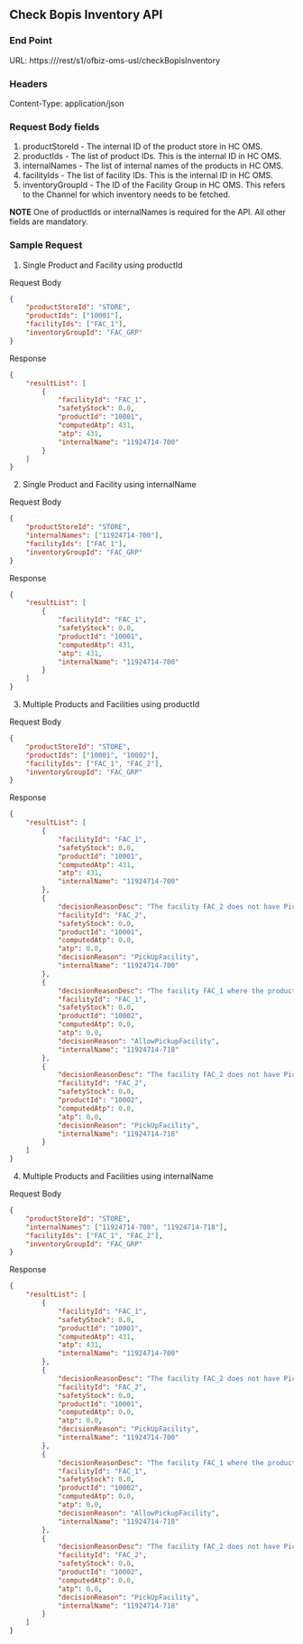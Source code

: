 ## Check Bopis Inventory API

### End Point

URL: https://<maargBaseUrl>/rest/s1/ofbiz-oms-usl/checkBopisInventory

### Headers
Content-Type: application/json

### Request Body fields

1. productStoreId - The internal ID of the product store in HC OMS.
2. productIds - The list of product IDs. This is the internal ID in HC OMS.
3. internalNames - The list of internal names of the products in HC OMS.
4. facilityIds - The list of facility IDs. This is the internal ID in HC OMS.
5. inventoryGroupId - The ID of the Facility Group in HC OMS. This refers to the Channel for which inventory needs to be fetched.

**NOTE** One of productIds or internalNames is required for the API. All other fields are mandatory.

### Sample Request

1. Single Product and Facility using productId

Request Body
```json
{
    "productStoreId": "STORE",
    "productIds": ["10001"],
    "facilityIds": ["FAC_1"],
    "inventoryGroupId": "FAC_GRP"
}
```

Response
```json
{
    "resultList": [
        {
            "facilityId": "FAC_1",
            "safetyStock": 0.0,
            "productId": "10001",
            "computedAtp": 431,
            "atp": 431,
            "internalName": "11924714-700"
        }
    ]
}
```

2. Single Product and Facility using internalName

Request Body
```json
{
    "productStoreId": "STORE",
    "internalNames": ["11924714-700"],
    "facilityIds": ["FAC_1"],
    "inventoryGroupId": "FAC_GRP"
}
```

Response
```json
{
    "resultList": [
        {
            "facilityId": "FAC_1",
            "safetyStock": 0.0,
            "productId": "10001",
            "computedAtp": 431,
            "atp": 431,
            "internalName": "11924714-700"
        }
    ]
}
```

3. Multiple Products and Facilities using productId

Request Body
```json
{
    "productStoreId": "STORE",
    "productIds": ["10001", "10002"],
    "facilityIds": ["FAC_1", "FAC_2"],
    "inventoryGroupId": "FAC_GRP"
}
```

Response
```json
{
    "resultList": [
        {
            "facilityId": "FAC_1",
            "safetyStock": 0.0,
            "productId": "10001",
            "computedAtp": 431,
            "atp": 431,
            "internalName": "11924714-700"
        },
        {
            "decisionReasonDesc": "The facility FAC_2 does not have PickUp enabled. Add it to the PickUp facility group to enable pickup.",
            "facilityId": "FAC_2",
            "safetyStock": 0.0,
            "productId": "10001",
            "computedAtp": 0.0,
            "atp": 0.0,
            "decisionReason": "PickUpFacility",
            "internalName": "11924714-700"
        },
        {
            "decisionReasonDesc": "The facility FAC_1 where the product inventory is located is disabled for catering to BOPIS orders.",
            "facilityId": "FAC_1",
            "safetyStock": 0.0,
            "productId": "10002",
            "computedAtp": 0.0,
            "atp": 0.0,
            "decisionReason": "AllowPickupFacility",
            "internalName": "11924714-718"
        },
        {
            "decisionReasonDesc": "The facility FAC_2 does not have PickUp enabled. Add it to the PickUp facility group to enable pickup.",
            "facilityId": "FAC_2",
            "safetyStock": 0.0,
            "productId": "10002",
            "computedAtp": 0.0,
            "atp": 0.0,
            "decisionReason": "PickUpFacility",
            "internalName": "11924714-718"
        }
    ]
}
```

4. Multiple Products and Facilities using internalName

Request Body
```json
{
    "productStoreId": "STORE",
    "internalNames": ["11924714-700", "11924714-718"],
    "facilityIds": ["FAC_1", "FAC_2"],
    "inventoryGroupId": "FAC_GRP"
}
```

Response
```json
{
    "resultList": [
        {
            "facilityId": "FAC_1",
            "safetyStock": 0.0,
            "productId": "10001",
            "computedAtp": 431,
            "atp": 431,
            "internalName": "11924714-700"
        },
        {
            "decisionReasonDesc": "The facility FAC_2 does not have PickUp enabled. Add it to the PickUp facility group to enable pickup.",
            "facilityId": "FAC_2",
            "safetyStock": 0.0,
            "productId": "10001",
            "computedAtp": 0.0,
            "atp": 0.0,
            "decisionReason": "PickUpFacility",
            "internalName": "11924714-700"
        },
        {
            "decisionReasonDesc": "The facility FAC_1 where the product inventory is located is disabled for catering to BOPIS orders.",
            "facilityId": "FAC_1",
            "safetyStock": 0.0,
            "productId": "10002",
            "computedAtp": 0.0,
            "atp": 0.0,
            "decisionReason": "AllowPickupFacility",
            "internalName": "11924714-718"
        },
        {
            "decisionReasonDesc": "The facility FAC_2 does not have PickUp enabled. Add it to the PickUp facility group to enable pickup.",
            "facilityId": "FAC_2",
            "safetyStock": 0.0,
            "productId": "10002",
            "computedAtp": 0.0,
            "atp": 0.0,
            "decisionReason": "PickUpFacility",
            "internalName": "11924714-718"
        }
    ]
}
```